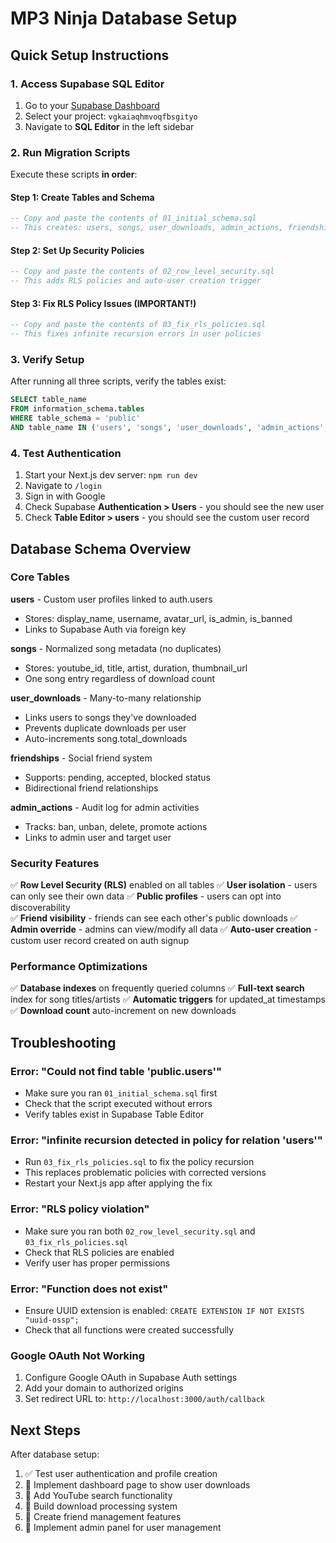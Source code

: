 # MP3 Ninja Database Setup

## Quick Setup Instructions

### 1. Access Supabase SQL Editor
1. Go to your [Supabase Dashboard](https://supabase.com/dashboard)
2. Select your project: `vgkaiaqhmvoqfbsgityo` 
3. Navigate to **SQL Editor** in the left sidebar

### 2. Run Migration Scripts
Execute these scripts **in order**:

#### Step 1: Create Tables and Schema
```sql
-- Copy and paste the contents of 01_initial_schema.sql
-- This creates: users, songs, user_downloads, admin_actions, friendships tables
```

#### Step 2: Set Up Security Policies  
```sql
-- Copy and paste the contents of 02_row_level_security.sql  
-- This adds RLS policies and auto-user creation trigger
```

#### Step 3: Fix RLS Policy Issues (IMPORTANT!)
```sql
-- Copy and paste the contents of 03_fix_rls_policies.sql
-- This fixes infinite recursion errors in user policies
```

### 3. Verify Setup
After running all three scripts, verify the tables exist:
```sql
SELECT table_name 
FROM information_schema.tables 
WHERE table_schema = 'public' 
AND table_name IN ('users', 'songs', 'user_downloads', 'admin_actions', 'friendships');
```

### 4. Test Authentication
1. Start your Next.js dev server: `npm run dev`
2. Navigate to `/login`
3. Sign in with Google
4. Check Supabase **Authentication > Users** - you should see the new user
5. Check **Table Editor > users** - you should see the custom user record

## Database Schema Overview

### Core Tables

**users** - Custom user profiles linked to auth.users
- Stores: display_name, username, avatar_url, is_admin, is_banned
- Links to Supabase Auth via foreign key

**songs** - Normalized song metadata (no duplicates)
- Stores: youtube_id, title, artist, duration, thumbnail_url
- One song entry regardless of download count

**user_downloads** - Many-to-many relationship  
- Links users to songs they've downloaded
- Prevents duplicate downloads per user
- Auto-increments song.total_downloads

**friendships** - Social friend system
- Supports: pending, accepted, blocked status
- Bidirectional friend relationships

**admin_actions** - Audit log for admin activities
- Tracks: ban, unban, delete, promote actions
- Links to admin user and target user

### Security Features

✅ **Row Level Security (RLS)** enabled on all tables
✅ **User isolation** - users can only see their own data
✅ **Public profiles** - users can opt into discoverability  
✅ **Friend visibility** - friends can see each other's public downloads
✅ **Admin override** - admins can view/modify all data
✅ **Auto-user creation** - custom user record created on auth signup

### Performance Optimizations

✅ **Database indexes** on frequently queried columns
✅ **Full-text search** index for song titles/artists
✅ **Automatic triggers** for updated_at timestamps
✅ **Download count** auto-increment on new downloads

## Troubleshooting

### Error: "Could not find table 'public.users'"
- Make sure you ran `01_initial_schema.sql` first
- Check that the script executed without errors
- Verify tables exist in Supabase Table Editor

### Error: "infinite recursion detected in policy for relation 'users'"
- Run `03_fix_rls_policies.sql` to fix the policy recursion
- This replaces problematic policies with corrected versions
- Restart your Next.js app after applying the fix

### Error: "RLS policy violation" 
- Make sure you ran both `02_row_level_security.sql` and `03_fix_rls_policies.sql`
- Check that RLS policies are enabled
- Verify user has proper permissions

### Error: "Function does not exist"
- Ensure UUID extension is enabled: `CREATE EXTENSION IF NOT EXISTS "uuid-ossp";`
- Check that all functions were created successfully

### Google OAuth Not Working
1. Configure Google OAuth in Supabase Auth settings
2. Add your domain to authorized origins
3. Set redirect URL to: `http://localhost:3000/auth/callback`

## Next Steps

After database setup:
1. ✅ Test user authentication and profile creation
2. 🔲 Implement dashboard page to show user downloads  
3. 🔲 Add YouTube search functionality
4. 🔲 Build download processing system
5. 🔲 Create friend management features
6. 🔲 Implement admin panel for user management
